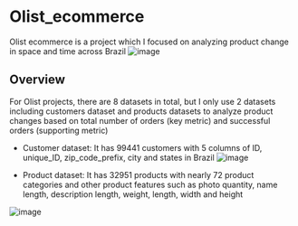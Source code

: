 # Olist_ecommerce
Olist ecommerce is a project which I focused on analyzing product change in space and time across Brazil
![image](https://user-images.githubusercontent.com/97778235/160345575-4484b27a-8e42-46dd-9ef0-73e5a1a6b1e5.png)

## Overview
For Olist projects, there are 8 datasets in total, but I only use 2 datasets including customers dataset and products datasets to analyze product changes based on total number of orders (key metric) and successful orders (supporting metric)

+ Customer dataset: It has 99441 customers with 5 columns of ID, unique_ID, zip_code_prefix, city and states in Brazil
![image](https://user-images.githubusercontent.com/97778235/160346724-41691656-7587-4f54-bf41-ca0e3fcf59e1.png)

+ Product dataset: It has 32951 products with nearly 72 product categories and other product features such as photo quantity, name length, description length, weight, length, width and height

![image](https://user-images.githubusercontent.com/97778235/160347515-17d57eac-767f-4c93-9d29-d370c1ff2382.png)

